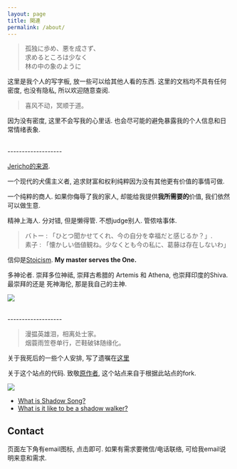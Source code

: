 ```yaml
---
layout: page
title: 関連
permalink: /about/
---
```


> 孤独に歩め、悪を成さず、  
> 求めるところは少なく  
> 林の中の象のように

这里是我个人的写字板, 放一些可以给其他人看的东西. 这里的文档均不具有任何密度, 也没有隐私, 所以欢迎随意查阅. 

> 喜风不动，冥顺于道。

因为没有密度, 这里不会写我的心里话. 也会尽可能的避免暴露我的个人信息和日常情绪表象.

<br>
-------------------
<br>

[Jericho的来源](https://en.wikipedia.org/wiki/Jericho). 

一个现代的犬儒主义者, 追求财富和权利纯粹因为没有其他更有价值的事情可做. 

一个纯粹的商人. 如果你侮辱了我的家人, 却能给我提供**我所需要的**价值, 我们依然可以做生意. 

精神上海人. 分对错, 但是懒得管.  不想judge别人. 管侬啥事体. 


> バトー : 「ひとつ聞かせてくれ、今の自分を幸福だと感じるか？」.  
> 素子 : 「懐かしい価値観ね。少なくとも今の私に、葛藤は存在しないわ」

信仰是[Stoicism](https://en.wikipedia.org/wiki/Stoicism).  **My master serves the One.** 

多神论者. 崇拜多位神祗, 崇拜古希腊的 Artemis 和 Athena, 也崇拜印度的Shiva. 最崇拜的还是 死神海伦, 那是我自己的主神.  

![](https://lh3.googleusercontent.com/pw/AP1GczMoh_OvXW_N5dFUzocMP-wHDSD1KhsGouovPyyKISwnsvNiJ_UWmBJK38x77rz4-fW2FHO6qTiCUQVfEMjlQU2qrduWqZnVpvE3hB1rT0tID_y2u1Ysx7ZF-4VdxryNTdNQEqwPid02xyDn9WezvBIdJw=w971-h1294-s-no-gm?authuser=0)

<br>
-------------------
<br>

> 漫揾英雄泪，相离处士家。 <br>
> 烟蓑雨笠卷单行，芒鞋破钵随缘化。

关于我死后的一些个人安排, 写了遗嘱在[这里](https://asheblade.github.io/TombStone/)

关于这个站点的代码. 致敬[原作者](https://himring.top/welcome-to-endworld/), 这个站点来自于根据此站点的fork. 

![](https://lh3.googleusercontent.com/pw/ADCreHcVeFEH5dRJpx9mqiK6j-xHW_My6E3RYT-fSLmaSofJcdNptNdnGHLsdD0sjrwn0hRxcdh5sQJvgbF7DaPzF9Q5dHfsqaTuHtnl6OzZSjN2l2yFe_SPSVwEi4WxyYNOuuKqnhbnY7FmVduzTE0VfyJ9rQ=w1706-h1280-s-no-gm?authuser=1)

- [What is Shadow Song?](https://drive.google.com/file/d/1dVQN1pIUeUoosU_RYPbTXG9mEfdOrDFL/view?usp=sharing)
- [What is it like to be a shadow walker?](https://www.youtube.com/watch?v=alsonc2VOPc&list=OLAK5uy_llmxrWceiz6EZPJH4qb5ILRxNA9lj3RYM&index=3)


## Contact

页面左下角有email图标, 点击即可. 如果有需求要微信/电话联络, 可给我email说明来意和需求. 

